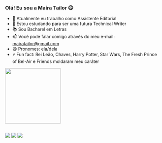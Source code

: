 ### Olá! Eu sou a Maíra Tailor 😊


- 🔭 Atualmente eu trabalho como Assistente Editorial
- 🌱 Estou estudando para ser uma futura Technical Writer
- 📚 Sou Bacharel em Letras
- 📫 Você pode falar comigo através do meu e-mail: mairatailor@gmail.com
- 😄 Pronomes: ela/dela
- ⚡ Fun fact: Rei Leão, Chaves, Harry Potter, Star Wars, The Fresh Prince of Bel-Air e Friends moldaram meu caráter

 <div>
  <a href="https://beacons.ai/mairatailor">
  <img height="180em" src="https://github-readme-stats.vercel.app/api?username=mairatailor&show_icons=true&theme=dracula&include_all_commits=true&count_private=true"/>
</div>

##

<div>
 <a href="https://www.linkedin.com/in/mairatailor/" target="_blank"><img src="https://img.shields.io/badge/-LinkedIn-%230077B5?style=for-the-badge&logo=linkedin&logoColor=white" target="_blank"></a>
 <a href = "mailto:mairatailor@gmail.com"><img src="https://img.shields.io/badge/-Gmail-%23333?style=for-the-badge&logo=gmail&logoColor=white" target="_blank"></a>
 <a href="https://www.instagram.com/maittaylor" target="_blank"><img src="https://img.shields.io/badge/-Instagram-%23E4405F?style=for-the-badge&logo=instagram&logoColor=white" target="_blank"></a>
 </div>
